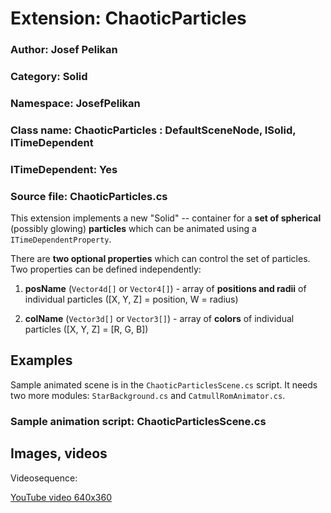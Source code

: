 # Extension: ChaoticParticles

### Author: Josef Pelikan

### Category: Solid

### Namespace: JosefPelikan

### Class name: ChaoticParticles : DefaultSceneNode, ISolid, ITimeDependent

### ITimeDependent: Yes

### Source file: ChaoticParticles.cs

This extension implements a new "Solid" -- container for a **set of spherical** (possibly glowing)
**particles** which can be animated using a ``ITimeDependentProperty``.

There are **two optional properties** which can control the set of particles. Two properties
can be defined independently:

1. **posName** (``Vector4d[]`` or ``Vector4[]``) - array of **positions and radii** of individual particles ([X, Y, Z] = position, W = radius)

2. **colName** (``Vector3d[]`` or ``Vector3[]``) - array of **colors** of individual particles ([X, Y, Z] = [R, G, B])

## Examples

Sample animated scene is in the ``ChaoticParticlesScene.cs`` script. It needs two
more modules: ``StarBackground.cs`` and ``CatmullRomAnimator.cs``.

### Sample animation script: ChaoticParticlesScene.cs

## Images, videos

Videosequence:

[YouTube video 640x360](https://youtu.be/6UPf2p8KwdI)
